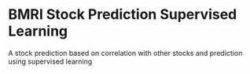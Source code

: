 # BMRI Stock Prediction Supervised Learning
A stock prediction based on correlation with other stocks and prediction using supervised learning
